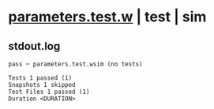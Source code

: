 # [parameters.test.w](../../../../../../../tests/valid/parameters/simple/parameters.test.w) | test | sim

## stdout.log
```log
pass ─ parameters.test.wsim (no tests)

Tests 1 passed (1)
Snapshots 1 skipped
Test Files 1 passed (1)
Duration <DURATION>
```

